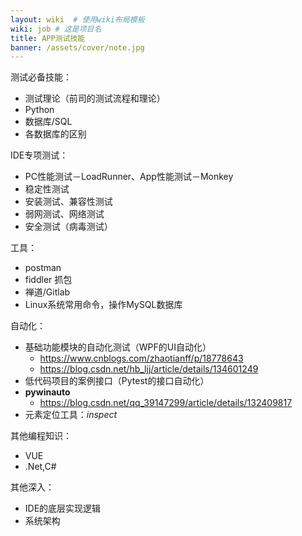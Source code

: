 ```yaml
---
layout: wiki  # 使用wiki布局模板
wiki: job # 这是项目名
title: APP测试技能
banner: /assets/cover/note.jpg
---
```


测试必备技能：
- 测试理论（前司的测试流程和理论）
- Python
- 数据库/SQL
- 各数据库的区别
  

IDE专项测试：
- PC性能测试－LoadRunner、App性能测试－Monkey
- 稳定性测试
- 安装测试、兼容性测试
- 弱网测试、网络测试
- 安全测试（病毒测试）


工具：
- postman 
- fiddler 抓包
- 禅道/Gitlab
- Linux系统常用命令，操作MySQL数据库


自动化：
- 基础功能模块的自动化测试（WPF的UI自动化）
  - https://www.cnblogs.com/zhaotianff/p/18778643
  - https://blog.csdn.net/hb_ljj/article/details/134601249  
- 低代码项目的案例接口（Pytest的接口自动化）
- **pywinauto**
  - https://blog.csdn.net/qq_39147299/article/details/132409817
- 元素定位工具：*inspect*


其他编程知识：
- VUE
- .Net,C#


其他深入：
- IDE的底层实现逻辑
- 系统架构